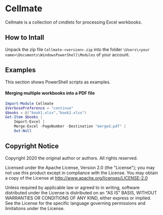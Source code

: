 # Cellmate

Cellmate is a collection of cmdlets for processing Excel workbooks.

## How to Intall

Unpack the zip file `Cellmate-<version>.zip` into the folder `\Users\<your name>\Documents\WindowsPowerShell\Modules` of your account.

## Examples

This section shows PowerShell scripts as examples.

#### Merging multiple workbooks into a PDF file
```powershell
Import-Module Cellmate
$VerbosePreference = "continue"
$books = @("book1.xlsx","book2.xlsx")
Get-Item $books |
    Import-Excel |
    Merge-Excel -PageNumber -Destination "merged.pdf" |
    Out-Null
```

## Copyright Notice
Copyright 2020 the original author or authors. All rights reserved.

Licensed under the Apache License, Version 2.0 (the "License");
you may not use this product except in compliance with the License.
You may obtain a copy of the License at
http://www.apache.org/licenses/LICENSE-2.0

Unless required by applicable law or agreed to in writing, software
distributed under the License is distributed on an "AS IS" BASIS,
WITHOUT WARRANTIES OR CONDITIONS OF ANY KIND, either express or implied.
See the License for the specific language governing permissions and
limitations under the License.
